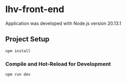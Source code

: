 # lhv-front-end

Application was developed with Node.js version 20.13.1

## Project Setup

```sh
npm install
```

### Compile and Hot-Reload for Development

```sh
npm run dev
```
